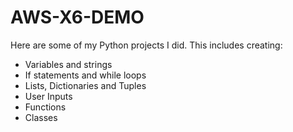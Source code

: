 # AWS-X6-DEMO
Here are some of my Python projects I did. This includes creating:

* Variables and strings
* If statements and while loops
* Lists, Dictionaries and Tuples
* User Inputs
* Functions
* Classes
